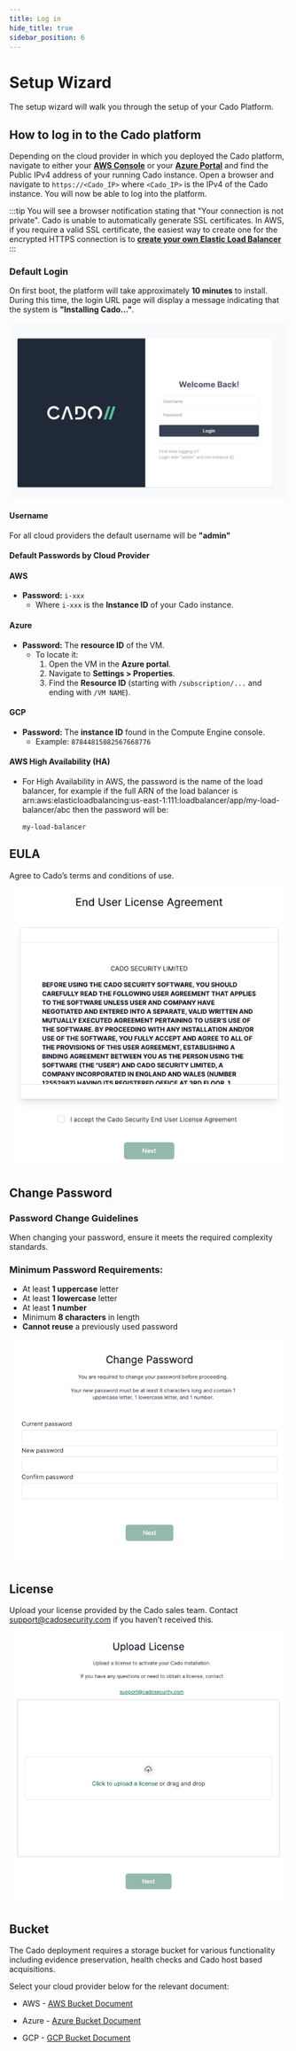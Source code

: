 ```yaml
---
title: Log in
hide_title: true
sidebar_position: 6
---
```


# Setup Wizard

The setup wizard will walk you through the setup of your Cado Platform.

## How to log in to the Cado platform

Depending on the cloud provider in which you deployed the Cado platform, navigate to either your **[AWS Console]( https://console.aws.amazon.com)** or your **[Azure Portal](https://portal.azure.com)** and find the Public IPv4 address of your running Cado instance.  Open a browser and navigate to `https://<Cado_IP>` where `<Cado_IP>` is the IPv4 of the Cado instance.  You will now be able to log into the platform. 

:::tip 
You will see a browser notification stating that "Your connection is not private". Cado is unable to automatically generate SSL certificates. In AWS, if you require a valid SSL certificate, the easiest way to create one for the encrypted HTTPS connection is to **[create your own Elastic Load Balancer](../deploy/aws/networking/aws-load-balancer.md)**
:::


### Default Login

On first boot, the platform will take approximately **10 minutes** to install. During this time, the login URL page will display a message indicating that the system is **"Installing Cado..."**.

![Login Page](/img/login.png)

#### Username

For all cloud providers the default username will be **"admin"**

#### Default Passwords by Cloud Provider

#### **AWS**
- **Password:** `i-xxx`  
  - Where `i-xxx` is the **Instance ID** of your Cado instance.

#### **Azure**
- **Password:** The **resource ID** of the VM.  
  - To locate it:
    1. Open the VM in the **Azure portal**.
    2. Navigate to **Settings > Properties**.
    3. Find the **Resource ID** (starting with `/subscription/...` and ending with `/VM NAME`).

#### **GCP**
- **Password:** The **instance ID** found in the Compute Engine console.  
  - Example: `87844815082567668776`

#### **AWS High Availability (HA)**
- For High Availability in AWS, the password is the name of the load balancer, for example if the full ARN of the load balancer is arn:aws:elasticloadbalancing:us-east-1:111:loadbalancer/app/my-load-balancer/abc then the password will be:  
    ```
    my-load-balancer
    ```

## EULA

Agree to Cado’s terms and conditions of use.

![EULA](/img/EULA.png)

## Change Password

### Password Change Guidelines  

When changing your password, ensure it meets the required complexity standards.  

### Minimum Password Requirements:  
- At least **1 uppercase** letter  
- At least **1 lowercase** letter  
- At least **1 number**  
- Minimum **8 characters** in length  
- **Cannot reuse** a previously used password  

![Change Password](/img/Change-Password.png)

## License

Upload your license provided by the Cado sales team. Contact support@cadosecurity.com if you haven’t received this.

![Upload License](/img/Upload-License.png)

## Bucket

The Cado deployment requires a storage bucket for various functionality including evidence preservation, health checks and Cado host based acquisitions.

Select your cloud provider below for the relevant document:

- AWS - [AWS Bucket Document](https://docs.cadosecurity.com/cado/deploy/aws/aws-bucket)

- Azure - [Azure Bucket Document](https://docs.cadosecurity.com/cado/deploy/azure/azure-bucket)
  
- GCP - [GCP Bucket Document](https://docs.cadosecurity.com/cado/deploy/gcp/gcp-bucket)
